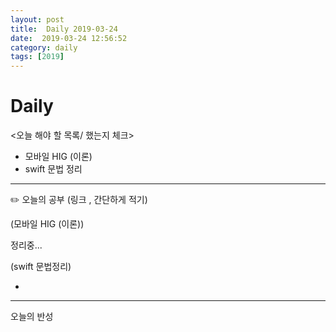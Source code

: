 ```yaml
---
layout: post
title:  Daily 2019-03-24
date:  2019-03-24 12:56:52
category: daily
tags: [2019]
---
```


# Daily

<오늘 해야 할 목록/ 했는지 체크>

- 모바일 HIG (이론)
- swift 문법 정리

------

✏️ 오늘의 공부 (링크 , 간단하게 적기)

(모바일 HIG (이론))

정리중...

(swift 문법정리)

- 

------

오늘의 반성

> 